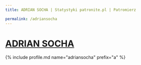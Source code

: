 ```yaml
---
title: ADRIAN SOCHA | Statystyki patronite.pl | Patromierz

permalink: /adriansocha
---
```


# [ADRIAN SOCHA](https://patronite.pl/adriansocha)

{% include profile.md name="adriansocha" prefix="a" %}
